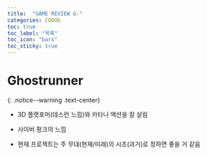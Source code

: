 ```yaml
---
title:  "GAME REVIEW G-"
categories: CODOG
toc: true
toc_label: "목록"
toc_icon: "bars"
toc_sticky: true
---
```


# Ghostrunner
{: .notice--warning .text-center}

- 3D 플랫포머(데스런 느낌)와 카타나 액션을 잘 살림

- 사이버 펑크의 느낌
+ 현재 프로젝트는 주 무대(현재/미래)의 시초(과거)로 정하면 좋을 거 같음